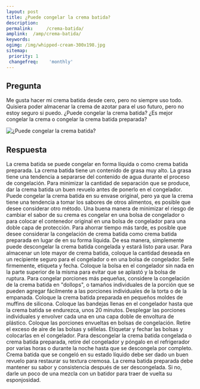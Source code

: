 ```yaml
---
layout: post
title: ¿Puede congelar la crema batida?  
description: 
permalink:     /crema-batida/
amplink:  /amp/crema-batida/
keywords: 
ogimg: /img/whipped-cream-300x198.jpg
sitemap:
 priority: 1
 changefreq:    'monthly'
---
```




## Pregunta

Me gusta hacer mi crema batida desde cero, pero no siempre uso todo. Quisiera poder almacenar la crema de azotar para el uso futuro, pero no estoy seguro si puedo. ¿Puede congelar la crema batida? ¿Es mejor congelar la crema o congelar la crema batida preparada?


![¿Puede congelar la crema batida?](https://sepuedecongelar.com/img/whipped-cream-300x198.jpg "¿Puede congelar la crema batida?" )


## Respuesta

La crema batida se puede congelar en forma líquida o como crema batida preparada. La crema batida tiene un contenido de grasa muy alto. La grasa tiene una tendencia a separarse del contenido de agua durante el proceso de congelación. Para minimizar la cantidad de separación que se produce, dar la crema batida un buen revuelo antes de ponerlo en el congelador. Puede congelar la crema batida en su envase original, pero ya que la crema tiene una tendencia a tomar los sabores de otros alimentos, es posible que desee considerar otro método. Una buena manera de minimizar el riesgo de cambiar el sabor de su crema es congelar en una bolsa de congelador o para colocar el contenedor original en una bolsa de congelador para una doble capa de protección.
Para ahorrar tiempo más tarde, es posible que desee considerar la congelación de crema batida como crema batida preparada en lugar de en su forma líquida. De esa manera, simplemente puede descongelar la crema batida congelada y estará listo para usar. Para almacenar un lote mayor de crema batida, coloque la cantidad deseada en un recipiente seguro para el congelador o en una bolsa de congelador. Selle firmemente, etiqueta y fecha. Coloque la bolsa en el congelador sin nada en la parte superior de la misma para evitar que se aplastó y la bolsa de ruptura.
Para congelar porciones más pequeñas, considere la congelación de la crema batida en "dollops", o tamaños individuales de la porción que se pueden agregar fácilmente a las porciones individuales de la torta o de la empanada. Coloque la crema batida preparada en pequeños moldes de muffins de silicona. Coloque las bandejas llenas en el congelador hasta que la crema batida se endurezca, unos 20 minutos. Desplegar las porciones individuales y envolver cada una en una capa doble de envoltura de plástico. Coloque las porciones envueltas en bolsas de congelación. Retire el exceso de aire de las bolsas y séllelas. Etiquetar y fechar las bolsas y colocarlas en el congelador.
Para descongelar la crema batida congelada o crema batida preparada, retire del congelador y póngalo en el refrigerador por varias horas o durante la noche hasta que se descongela por completo. Crema batida que se congeló en su estado líquido debe ser dado un buen revuelo para restaurar su textura cremosa. La crema batida preparada debe mantener su sabor y consistencia después de ser descongelada. Si no, darle un poco de una mezcla con un batidor para traer de vuelta su esponjosidad.
